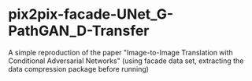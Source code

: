 # pix2pix-facade-UNet_G-PathGAN_D-Transfer
A simple reproduction of the paper "Image-to-Image Translation with Conditional Adversarial Networks" (using facade data set, extracting the data compression package before running)

